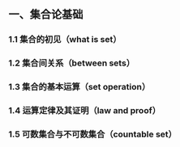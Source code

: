 ## 一、集合论基础
### 1.1 集合的初见（what is set）
### 1.2 集合间关系（between sets）
### 1.3 集合的基本运算（set operation）
### 1.4 运算定律及其证明（law and proof）
### 1.5 可数集合与不可数集合（countable set）
